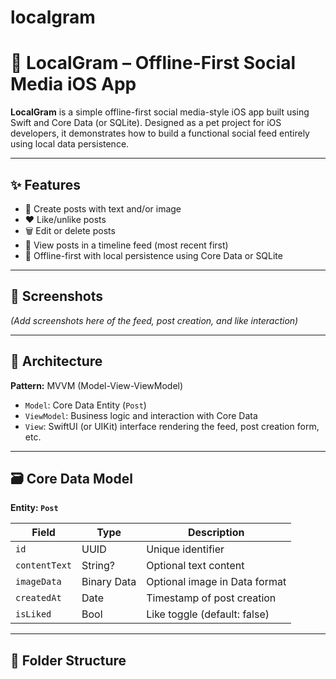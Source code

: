# localgram

# 📱 LocalGram – Offline-First Social Media iOS App

**LocalGram** is a simple offline-first social media-style iOS app built using Swift and Core Data (or SQLite). Designed as a pet project for iOS developers, it demonstrates how to build a functional social feed entirely using local data persistence.

---

## ✨ Features

- 📝 Create posts with text and/or image
- ❤️ Like/unlike posts
- 🗑️ Edit or delete posts
- 📰 View posts in a timeline feed (most recent first)
- 💾 Offline-first with local persistence using Core Data or SQLite

---

## 📸 Screenshots

*(Add screenshots here of the feed, post creation, and like interaction)*

---

## 🧱 Architecture

**Pattern:** MVVM (Model-View-ViewModel)

- `Model`: Core Data Entity (`Post`)
- `ViewModel`: Business logic and interaction with Core Data
- `View`: SwiftUI (or UIKit) interface rendering the feed, post creation form, etc.

---

## 🗃️ Core Data Model

**Entity: `Post`**

| Field        | Type        | Description                    |
|--------------|-------------|--------------------------------|
| `id`         | UUID        | Unique identifier              |
| `contentText`| String?     | Optional text content          |
| `imageData`  | Binary Data | Optional image in Data format  |
| `createdAt`  | Date        | Timestamp of post creation     |
| `isLiked`    | Bool        | Like toggle (default: false)   |

---

## 🧩 Folder Structure
